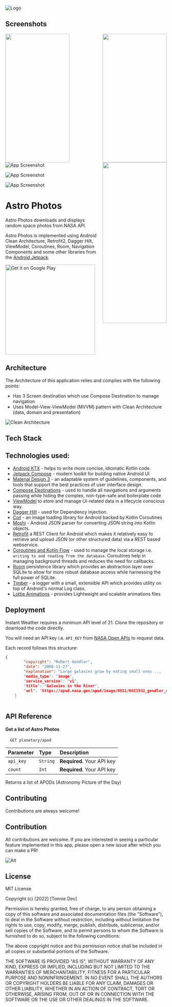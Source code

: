 
![Logo](https://github.com/Tonnie-Dev/AsteroidsInCompose/blob/master/media/logo.png)


## Screenshots
<img align="left" width="200" height="400" src="https://github.com/Tonnie-Dev/AsteroidsInCompose/blob/master/media/screenshot_1.png">
<img align="right" width="200" height="400" src="https://github.com/Tonnie-Dev/AsteroidsInCompose/blob/master/media/screenshot_2.png">
<img align="right" width="200" height="500" src="https://github.com/Tonnie-Dev/AsteroidsInCompose/blob/master/media/screenshot_3.png">

![App Screenshot](https://github.com/Tonnie-Dev/AsteroidsInCompose/blob/master/media/screenshot_1.png)

![App Screenshot](https://github.com/Tonnie-Dev/AsteroidsInCompose/blob/master/media/screenshot_2.png)

![App Screenshot](https://github.com/Tonnie-Dev/AsteroidsInCompose/blob/master/media/screenshot_3.png)
# Astro Photos

Astro Photos downloads and displays random space photos from NASA API.

Astro Photos is implemented using Android Clean Architecture, Retrofit2,
Dagger Hilt, ViewModel, Coroutines, Room, Navigation Components and some
other libraries from the [Android Jetpack](https://developer.android.com/jetpack). 


<a href='https://play.google.com/store/apps/details?id=com.uxstate'><img alt='Get it on Google Play' src='https://github.com/Tonnie-Dev/AsteroidsInCompose/blob/master/media/google_play_store%20_badge.png' width="280"/></a>
## Architecture
The Architecture of this application relies and complies with the following points:

* Has 3 Screen destination which use Compose Destination to manage navigation
* Uses Model-View-ViewModel (MVVM) pattern with Clean Architecture (data, domain and presentation)

![Clean Architecture](https://github.com/Tonnie-Dev/AsteroidsInCompose/blob/master/media/clean_architecture_diagram.png)
## Tech Stack

## Technologies used:

* [Android KTX](https://developer.android.com/kotlin/ktx) - helps to write more concise, idiomatic Kotlin code.
* [Jetpack Compose](https://developer.android.com/jetpack/compose) - modern toolkit for building native Android UI
* [Material Design 3](https://m3.material.io/) - an adaptable system of guidelines, components, and tools that support the best practices of user interface design.
* [Compose Destinations](https://github.com/raamcosta/compose-destinations) - used to handle all navigations and arguments passing while hiding the complex, non-type-safe and boilerplate code
* [ViewModel](https://developer.android.com/topic/libraries/architecture/viewmodel) to store and manage UI-related data in a lifecycle conscious way.
* [Dagger Hilt](https://dagger.dev/hilt/) - used for Dependency Injection.
* [Coil](https://coil-kt.github.io/coil/) - an image loading library for Android backed by Kotlin Coroutines
* [Moshi](https://github.com/square/moshi) - Android JSON parser for converting JSON string into Kotlin objects. 
* [Retrofit](https://square.github.io/retrofit/) a REST Client for Android which makes it relatively easy to retrieve and upload JSON (or other structured data) via a REST based webservice.
* [Coroutines and Kotlin Flow](https://kotlinlang.org/docs/reference/coroutines-overview.html) - used to manage the local storage i.e. `writing to and reading from the database`. Coroutines help in managing background threads and reduces the need for callbacks.
* [Room](https://developer.android.com/topic/libraries/architecture/room) persistence library which provides an abstraction layer over SQLite to allow for more robust database access while harnessing the full power of SQLite.
* [Timber](https://github.com/JakeWharton/timber) - a logger with a small, extensible API which provides utility on top of Android's normal Log class.
* [Lottie Animations](https://lottiefiles.com/) - provides Lightweight and scalable animations files
## Deployment

Instant Weather requires a minimum API level of 21. Clone the repository or download the code directly. 

You will need an API key i.e. `API_KEY` from [NASA Open APIs](https://api.nasa.gov/) to request data. 



Each record follows this structure:

````JSON
{
        "copyright": "Robert Gendler",
        "date": "2008-11-27",
        "explanation": "Large galaxies grow by eating small ones ..,
        "media_type": "image",
        "service_version": "v1",
        "title": "Galaxies in the River",
        "url": "https://apod.nasa.gov/apod/image/0811/NGC1532_gendler_c800.jpg"
    }
  
````
## API Reference

#### Get a list of Astro Photos

```http
  GET planetary/apod
```

| Parameter | Type     | Description                |
| :-------- | :------- | :------------------------- |
| `api_key` | `String` | **Required**. Your API key |
| `count` | `Int` | **Required**. Your API key |

Returns a list of APODs (Astronomy Picture of the Day)


## Contributing

Contributions are always welcome!

## Contribution
All contributions are welcome. If you are interested in seeing a particular feature implemented in this app, please open a new issue after which you can make a PR!

![Alt](https://repobeats.axiom.co/api/embed/84dfd3cd94832805dbcaa3569ec855d19e5c9401.svg "Repobeats analytics image")


## License

MIT License

Copyright (c) [2022] [Tonnie Dev]

Permission is hereby granted, free of charge, to any person obtaining a copy
of this software and associated documentation files (the "Software"), to deal
in the Software without restriction, including without limitation the rights
to use, copy, modify, merge, publish, distribute, sublicense, and/or sell
copies of the Software, and to permit persons to whom the Software is
furnished to do so, subject to the following conditions:

The above copyright notice and this permission notice shall be included in all
copies or substantial portions of the Software.

THE SOFTWARE IS PROVIDED "AS IS", WITHOUT WARRANTY OF ANY KIND, EXPRESS OR
IMPLIED, INCLUDING BUT NOT LIMITED TO THE WARRANTIES OF MERCHANTABILITY,
FITNESS FOR A PARTICULAR PURPOSE AND NONINFRINGEMENT. IN NO EVENT SHALL THE
AUTHORS OR COPYRIGHT HOLDERS BE LIABLE FOR ANY CLAIM, DAMAGES OR OTHER
LIABILITY, WHETHER IN AN ACTION OF CONTRACT, TORT OR OTHERWISE, ARISING FROM,
OUT OF OR IN CONNECTION WITH THE SOFTWARE OR THE USE OR OTHER DEALINGS IN THE
SOFTWARE.

